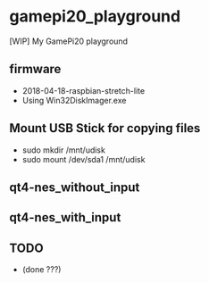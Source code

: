 # gamepi20_playground
[WIP] My GamePi20 playground

## firmware  
* 2018-04-18-raspbian-stretch-lite  
* Using Win32DiskImager.exe  

## Mount USB Stick for copying files       
* sudo mkdir /mnt/udisk  
* sudo mount /dev/sda1 /mnt/udisk  

## qt4-nes_without_input  

## qt4-nes_with_input  

## TODO
* (done ???)  
